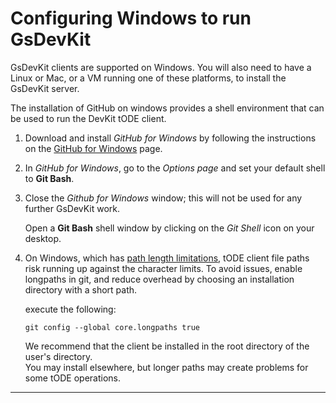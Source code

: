 # Configuring Windows to run GsDevKit

GsDevKit clients are supported on Windows.  You will also need to have a Linux or Mac, or a VM running 
one of these platforms, to install the GsDevKit server.

The installation of GitHub on windows provides a shell environment that can be used to run the DevKit tODE client.


1. Download and install *GitHub for Windows* by following the instructions on the [GitHub for Windows][1] page.

2. In *GitHub for Windows*, go to the *Options page* and set your default shell to **Git Bash**.

3. Close the *Github for Windows* window; this will not be used for any further GsDevKit work.  
 
   Open a **Git Bash** shell window by clicking on the *Git Shell* icon on your desktop.  

4. On Windows, which has [path length limitations][2], tODE client file paths risk running up against the character limits.  To avoid issues, enable longpaths in git, and reduce overhead by choosing an installation directory with a short path. 
  
   execute the following:
   ```
   git config --global core.longpaths true   
   ```

   We recommend that the client be installed in the root directory of the user's directory.  
   You may install elsewhere, but longer paths may create problems for some tODE operations. 

---
  
[1]: https://windows.github.com/
[2]:  https://github.com/git-for-windows/git/wiki/Git-cannot-create-a-file-or-directory-with-a-long-path
